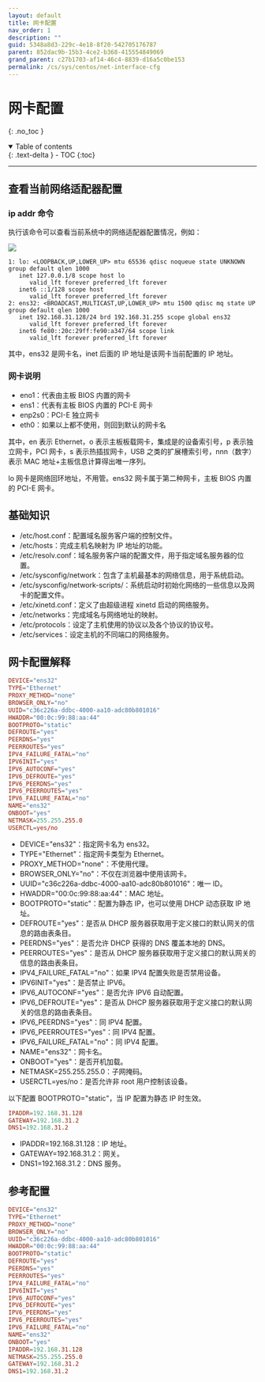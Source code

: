 ```yaml
---
layout: default
title: 网卡配置
nav_order: 1
description: ""
guid: 5348a8d3-229c-4e18-8f20-542705176787
parent: 852dac9b-15b3-4ce2-b368-415554849069
grand_parent: c27b1703-af14-46c4-8839-d16a5c0be153
permalink: /cs/sys/centos/net-interface-cfg
---
```


# 网卡配置
{: .no_toc }

<details open markdown="block">
  <summary>
    Table of contents
  </summary>
  {: .text-delta }
- TOC
{:toc}
</details>

---

## 查看当前网络适配器配置

### ip addr 命令

执行该命令可以查看当前系统中的网络适配器配置情况，例如：

<img src="{{site.cdn.cdn001}}/{{page.guid}}/1.png">

```
1: lo: <LOOPBACK,UP,LOWER_UP> mtu 65536 qdisc noqueue state UNKNOWN group default qlen 1000
   inet 127.0.0.1/8 scope host lo
      valid_lft forever preferred_lft forever
   inet6 ::1/128 scope host 
      valid_lft forever preferred_lft forever
2: ens32: <BROADCAST,MULTICAST,UP,LOWER_UP> mtu 1500 qdisc mq state UP group default qlen 1000
   inet 192.168.31.128/24 brd 192.168.31.255 scope global ens32
      valid_lft forever preferred_lft forever
   inet6 fe80::20c:29ff:fe90:a347/64 scope link 
      valid_lft forever preferred_lft forever
```

其中，ens32 是网卡名，inet 后面的 IP 地址是该网卡当前配置的 IP 地址。

### 网卡说明

- eno1：代表由主板 BIOS 内置的网卡
- ens1：代表有主板 BIOS 内置的 PCI-E 网卡
- enp2s0：PCI-E 独立网卡
- eth0：如果以上都不使用，则回到默认的网卡名

其中，en 表示 Ethernet，o 表示主板板载网卡，集成是的设备索引号，p 表示独立网卡，PCI 网卡，s 表示热插拔网卡，USB 之类的扩展槽索引号，nnn（数字）表示 MAC 地址+主板信息计算得出唯一序列。

lo 网卡是网络回环地址，不用管。ens32 网卡属于第二种网卡，主板 BIOS 内置的 PCI-E 网卡。

## 基础知识

- /etc/host.conf：配置域名服务客户端的控制文件。
- /etc/hosts：完成主机名映射为 IP 地址的功能。
- /etc/resolv.conf：域名服务客户端的配置文件，用于指定域名服务器的位置。
- /etc/sysconfig/network：包含了主机最基本的网络信息，用于系统启动。
- /etc/sysconfig/network-scripts/：系统启动时初始化网络的一些信息以及网卡的配置文件。
- /etc/xinetd.conf：定义了由超级进程 xinetd 启动的网络服务。
- /etc/networks：完成域名与网络地址的映射。
- /etc/protocols：设定了主机使用的协议以及各个协议的协议号。
- /etc/services：设定主机的不同端口的网络服务。

## 网卡配置解释

```conf
DEVICE="ens32" 
TYPE="Ethernet"
PROXY_METHOD="none"
BROWSER_ONLY="no"
UUID="c36c226a-ddbc-4000-aa10-adc80b801016"
HWADDR="00:0c:99:88:aa:44"
BOOTPROTO="static"
DEFROUTE="yes"
PEERDNS="yes"
PEERROUTES="yes"
IPV4_FAILURE_FATAL="no"
IPV6INIT="yes"
IPV6_AUTOCONF="yes"
IPV6_DEFROUTE="yes"
IPV6_PEERDNS="yes"
IPV6_PEERROUTES="yes"
IPV6_FAILURE_FATAL="no"
NAME="ens32"
ONBOOT="yes"
NETMASK=255.255.255.0
USERCTL=yes/no
```

- DEVICE="ens32"：指定网卡名为 ens32。
- TYPE="Ethernet"：指定网卡类型为 Ethernet。
- PROXY_METHOD="none"：不使用代理。
- BROWSER_ONLY="no"：不仅在浏览器中使用该网卡。
- UUID="c36c226a-ddbc-4000-aa10-adc80b801016"：唯一 ID。
- HWADDR="00:0c:99:88:aa:44"：MAC 地址。
- BOOTPROTO="static"：配置为静态 IP，也可以使用 DHCP 动态获取 IP 地址。
- DEFROUTE="yes"：是否从 DHCP 服务器获取用于定义接口的默认网关的信息的路由表条目。
- PEERDNS="yes"：是否允许 DHCP 获得的 DNS 覆盖本地的 DNS。
- PEERROUTES="yes"：是否从 DHCP 服务器获取用于定义接口的默认网关的信息的路由表条目。
- IPV4_FAILURE_FATAL="no"：如果 IPV4 配置失败是否禁用设备。
- IPV6INIT="yes"：是否禁止 IPV6。
- IPV6_AUTOCONF="yes"：是否允许 IPV6 自动配置。
- IPV6_DEFROUTE="yes"：是否从 DHCP 服务器获取用于定义接口的默认网关的信息的路由表条目。
- IPV6_PEERDNS="yes"：同 IPV4 配置。
- IPV6_PEERROUTES="yes"：同 IPV4 配置。
- IPV6_FAILURE_FATAL="no"：同 IPV4 配置。
- NAME="ens32"：网卡名。
- ONBOOT="yes"：是否开机加载。
- NETMASK=255.255.255.0：子网掩码。
- USERCTL=yes/no：是否允许非 root 用户控制该设备。

以下配置 BOOTPROTO="static"，当 IP 配置为静态 IP 时生效。

```conf
IPADDR=192.168.31.128
GATEWAY=192.168.31.2
DNS1=192.168.31.2
```

- IPADDR=192.168.31.128：IP 地址。
- GATEWAY=192.168.31.2：网关。
- DNS1=192.168.31.2：DNS 服务。

## 参考配置

```conf
DEVICE="ens32"
TYPE="Ethernet"
PROXY_METHOD="none"
BROWSER_ONLY="no"
UUID="c36c226a-ddbc-4000-aa10-adc80b801016"
HWADDR="00:0c:99:88:aa:44"
BOOTPROTO="static"
DEFROUTE="yes"
PEERDNS="yes"
PEERROUTES="yes"
IPV4_FAILURE_FATAL="no"
IPV6INIT="yes"
IPV6_AUTOCONF="yes"
IPV6_DEFROUTE="yes"
IPV6_PEERDNS="yes"
IPV6_PEERROUTES="yes"
IPV6_FAILURE_FATAL="no"
NAME="ens32"
ONBOOT="yes"
IPADDR=192.168.31.128
NETMASK=255.255.255.0
GATEWAY=192.168.31.2
DNS1=192.168.31.2
```